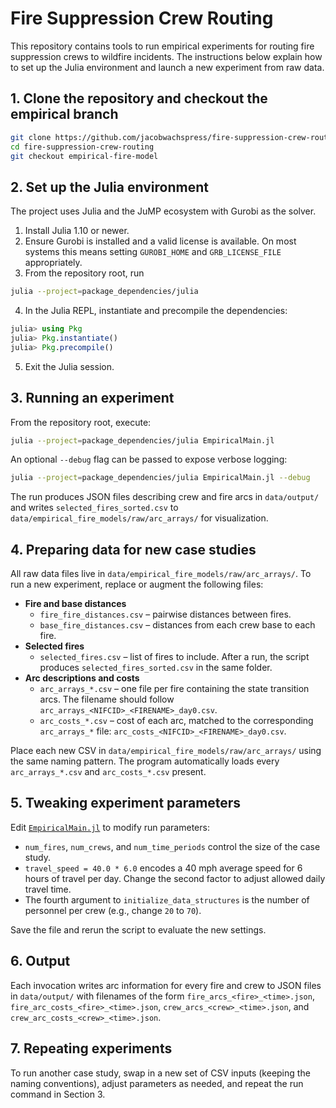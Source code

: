 # Fire Suppression Crew Routing

This repository contains tools to run empirical experiments for routing fire suppression crews to wildfire incidents. The instructions below explain how to set up the Julia environment and launch a new experiment from raw data.

## 1. Clone the repository and checkout the empirical branch

```bash
git clone https://github.com/jacobwachspress/fire-suppression-crew-routing.git
cd fire-suppression-crew-routing
git checkout empirical-fire-model
```

## 2. Set up the Julia environment

The project uses Julia and the JuMP ecosystem with Gurobi as the solver.

1. Install Julia 1.10 or newer.
2. Ensure Gurobi is installed and a valid license is available. On most systems this means setting `GUROBI_HOME` and `GRB_LICENSE_FILE` appropriately.
3. From the repository root, run

```bash
julia --project=package_dependencies/julia
```

4. In the Julia REPL, instantiate and precompile the dependencies:

```julia
julia> using Pkg
julia> Pkg.instantiate()
julia> Pkg.precompile()
```

5. Exit the Julia session.

## 3. Running an experiment

From the repository root, execute:

```bash
julia --project=package_dependencies/julia EmpiricalMain.jl
```

An optional `--debug` flag can be passed to expose verbose logging:

```bash
julia --project=package_dependencies/julia EmpiricalMain.jl --debug
```

The run produces JSON files describing crew and fire arcs in `data/output/` and writes `selected_fires_sorted.csv` to `data/empirical_fire_models/raw/arc_arrays/` for visualization.

## 4. Preparing data for new case studies

All raw data files live in `data/empirical_fire_models/raw/arc_arrays/`. To run a new experiment, replace or augment the following files:

* **Fire and base distances**
  * `fire_fire_distances.csv` – pairwise distances between fires.
  * `base_fire_distances.csv` – distances from each crew base to each fire.
* **Selected fires**
  * `selected_fires.csv` – list of fires to include. After a run, the script produces `selected_fires_sorted.csv` in the same folder.
* **Arc descriptions and costs**
  * `arc_arrays_*.csv` – one file per fire containing the state transition arcs. The filename should follow `arc_arrays_<NIFCID>_<FIRENAME>_day0.csv`.
  * `arc_costs_*.csv` – cost of each arc, matched to the corresponding `arc_arrays_*` file: `arc_costs_<NIFCID>_<FIRENAME>_day0.csv`.

Place each new CSV in `data/empirical_fire_models/raw/arc_arrays/` using the same naming pattern. The program automatically loads every `arc_arrays_*.csv` and `arc_costs_*.csv` present.

## 5. Tweaking experiment parameters

Edit [`EmpiricalMain.jl`](EmpiricalMain.jl) to modify run parameters:

* `num_fires`, `num_crews`, and `num_time_periods` control the size of the case study.
* `travel_speed = 40.0 * 6.0` encodes a 40 mph average speed for 6 hours of travel per day. Change the second factor to adjust allowed daily travel time.
* The fourth argument to `initialize_data_structures` is the number of personnel per crew (e.g., change `20` to `70`).

Save the file and rerun the script to evaluate the new settings.

## 6. Output

Each invocation writes arc information for every fire and crew to JSON files in `data/output/` with filenames of the form `fire_arcs_<fire>_<time>.json`, `fire_arc_costs_<fire>_<time>.json`, `crew_arcs_<crew>_<time>.json`, and `crew_arc_costs_<crew>_<time>.json`.

## 7. Repeating experiments

To run another case study, swap in a new set of CSV inputs (keeping the naming conventions), adjust parameters as needed, and repeat the run command in Section 3.

